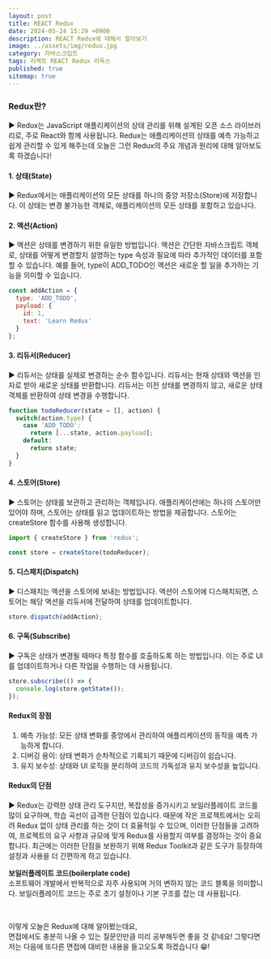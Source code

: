 ```yaml
---
layout: post
title: REACT Redux
date: 2024-05-24 15:29 +0900
description: REACT Redux에 대해서 알아보기
image: ../assets/img/redux.jpg
category: 자바스크립트
tags: 리액트 REACT Redux 리둑스
published: true
sitemap: true
---
```


### Redux란?

▶ Redux는 JavaScript 애플리케이션의 상태 관리를 위해 설계된 오픈 소스 라이브러리로, 주로 React와 함께 사용됩니다. Redux는 애플리케이션의 상태를 예측 가능하고 쉽게 관리할 수 있게 해주는데 오늘은 그런 Redux의 주요 개념과 원리에 대해 알아보도록 하겠습니다!

#### 1. 상태(State)

▶ Redux에서는 애플리케이션의 모든 상태를 하나의 중앙 저장소(Store)에 저장합니다. 이 상태는 변경 불가능한 객체로, 애플리케이션의 모든 상태를 포함하고 있습니다.

#### 2. 액션(Action)

▶ 액션은 상태를 변경하기 위한 유일한 방법입니다. 액션은 간단한 자바스크립트 객체로, 상태를 어떻게 변경할지 설명하는 type 속성과 필요에 따라 추가적인 데이터를 포함할 수 있습니다. 예를 들어, type이 ADD_TODO인 액션은 새로운 할 일을 추가하는 기능을 의미할 수 있습니다.

````javascript
const addAction = {
  type: 'ADD_TODO',
  payload: {
    id: 1,
    text: 'Learn Redux'
  }
};
````

#### 3. 리듀서(Reducer)

▶ 리듀서는 상태를 실제로 변경하는 순수 함수입니다. 리듀서는 현재 상태와 액션을 인자로 받아 새로운 상태를 반환합니다. 리듀서는 이전 상태를 변경하지 않고, 새로운 상태 객체를 반환하여 상태 변경을 수행합니다.

````javascript
function todoReducer(state = [], action) {
  switch(action.type) {
    case 'ADD_TODO':
      return [...state, action.payload];
    default:
      return state;
  }
}
````

#### 4. 스토어(Store)

▶ 스토어는 상태를 보관하고 관리하는 객체입니다. 애플리케이션에는 하나의 스토어만 있어야 하며, 스토어는 상태를 읽고 업데이트하는 방법을 제공합니다. 스토어는 createStore 함수를 사용해 생성합니다.

````javascript
import { createStore } from 'redux';

const store = createStore(todoReducer);
````

#### 5. 디스패치(Dispatch)

▶ 디스패치는 액션을 스토어에 보내는 방법입니다. 액션이 스토어에 디스패치되면, 스토어는 해당 액션을 리듀서에 전달하여 상태를 업데이트합니다.

````javascript
store.dispatch(addAction);
````

#### 6. 구독(Subscribe)

▶ 구독은 상태가 변경될 때마다 특정 함수를 호출하도록 하는 방법입니다. 이는 주로 UI를 업데이트하거나 다른 작업을 수행하는 데 사용됩니다.

````javascript
store.subscribe(() => {
  console.log(store.getState());
});
````

#### Redux의 장점

1. 예측 가능성: 모든 상태 변화를 중앙에서 관리하여 애플리케이션의 동작을 예측 가능하게 합니다.
2. 디버깅 용이: 상태 변화가 순차적으로 기록되기 때문에 디버깅이 쉽습니다.
3. 유지 보수성: 상태와 UI 로직을 분리하여 코드의 가독성과 유지 보수성을 높입니다.

#### Redux의 단점

▶ Redux는 강력한 상태 관리 도구지만, 복잡성을 증가시키고 보일러플레이트 코드를 많이 요구하며, 학습 곡선이 급격한 단점이 있습니다. 때문에 작은 프로젝트에서는 오히려 Redux 없이 상태 관리를 하는 것이 더 효율적일 수 있으며, 이러한 단점들을 고려하여, 프로젝트의 요구 사항과 규모에 맞게 Redux를 사용할지 여부를 결정하는 것이 중요합니다. 최근에는 이러한 단점을 보완하기 위해 Redux Toolkit과 같은 도구가 등장하여 설정과 사용을 더 간편하게 하고 있습니다.<br>

**보일러플레이트 코드(boilerplate code)**<br>
소프트웨어 개발에서 반복적으로 자주 사용되며 거의 변하지 않는 코드 블록을 의미합니다. 보일러플레이트 코드는 주로 초기 설정이나 기본 구조를 잡는 데 사용됩니다.

<br>

이렇게 오늘은 Redux에 대해 알아봤는데요,<br>
면접에서도 충분히 나올 수 있는 질문인만큼 미리 공부해두면 좋을 것 같네요!
그렇다면 저는 다음에 또다른 면접에 대비한 내용을 들고오도록 하겠습니다 😁!